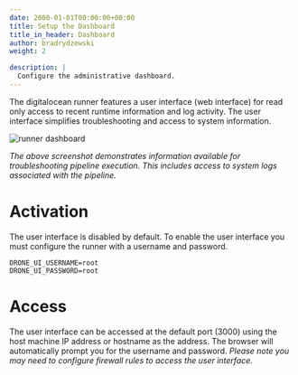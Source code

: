 ```yaml
---
date: 2000-01-01T00:00:00+00:00
title: Setup the Dashboard
title_in_header: Dashboard
author: bradrydzewski
weight: 2

description: |
  Configure the administrative dashboard.
---
```


The digitalocean runner features a user interface (web interface) for read only access to recent runtime information and log activity. The user interface simplifies troubleshooting and access to system information.

![runner dashboard](../../../screenshots/runner_dashboard.png)

_The above screenshot demonstrates information available for troubleshooting pipeline execution. This includes access to system logs associated with the pipeline._

# Activation

The user interface is disabled by default. To enable the user interface you must configure the runner with a username and password.

```
DRONE_UI_USERNAME=root
DRONE_UI_PASSWORD=root
```

# Access

The user interface can be accessed at the default port (3000) using the host machine IP address or hostname as the address. The browser will automatically prompt you for the username and password. _Please note you may need to configure firewall rules to access the user interface._
